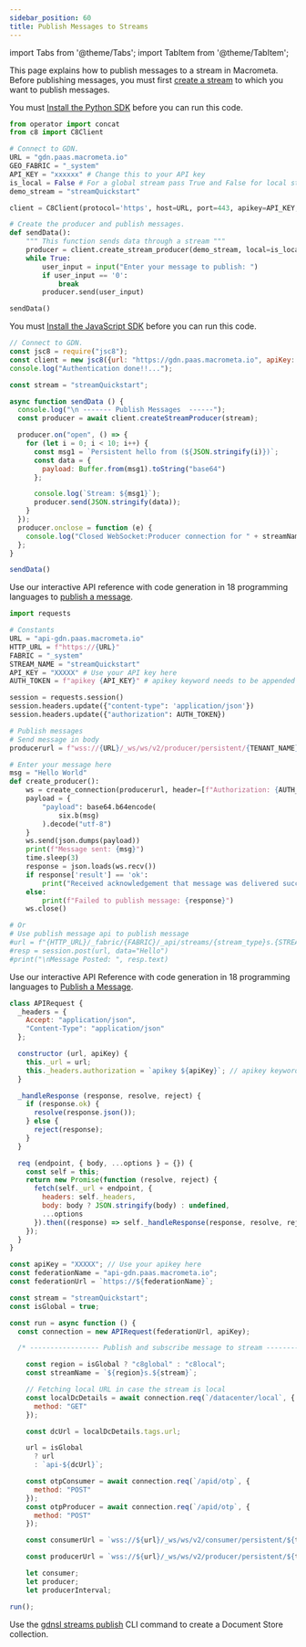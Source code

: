 ```yaml
---
sidebar_position: 60
title: Publish Messages to Streams
---
```


import Tabs from '@theme/Tabs';
import TabItem from '@theme/TabItem';

This page explains how to publish messages to a stream in Macrometa. Before publishing messages, you must first [create a stream](create-streams.md) to which you want to publish messages.

<Tabs groupId="operating-systems">
<TabItem value="py" label="Python SDK">

You must [Install the Python SDK](../sdks/install-sdks.md) before you can run this code.

```py
from operator import concat
from c8 import C8Client

# Connect to GDN.
URL = "gdn.paas.macrometa.io"
GEO_FABRIC = "_system"
API_KEY = "xxxxxx" # Change this to your API key
is_local = False # For a global stream pass True and False for local stream
demo_stream = "streamQuickstart"

client = C8Client(protocol='https', host=URL, port=443, apikey=API_KEY, geofabric=GEO_FABRIC)

# Create the producer and publish messages.
def sendData():
    """ This function sends data through a stream """
    producer = client.create_stream_producer(demo_stream, local=is_local)
    while True:
        user_input = input("Enter your message to publish: ")
        if user_input == '0':
            break
        producer.send(user_input)

sendData()
```

</TabItem>
<TabItem value="js" label="JavaScript SDK">

You must [Install the JavaScript SDK](../sdks/install-sdks.md) before you can run this code.

```js
// Connect to GDN.
const jsc8 = require("jsc8");
const client = new jsc8({url: "https://gdn.paas.macrometa.io", apiKey: "XXXXX", fabricName: "_system"});
console.log("Authentication done!!...");

const stream = "streamQuickstart";

async function sendData () {
  console.log("\n ------- Publish Messages  ------");
  const producer = await client.createStreamProducer(stream);

  producer.on("open", () => {
    for (let i = 0; i < 10; i++) {
      const msg1 = `Persistent hello from (${JSON.stringify(i)})`;
      const data = {
        payload: Buffer.from(msg1).toString("base64")
      };

      console.log(`Stream: ${msg1}`);
      producer.send(JSON.stringify(data));
    }
  });
  producer.onclose = function (e) {
    console.log("Closed WebSocket:Producer connection for " + streamName);
  };
}

sendData()
```

</TabItem>
<TabItem value="api-py" label="REST API - Python">

Use our interactive API reference with code generation in 18 programming languages to [publish a message](https://macrometa.com/docs/api#/operations/PublishStreamMessage).

```py
import requests

# Constants
URL = "api-gdn.paas.macrometa.io"
HTTP_URL = f"https://{URL}"
FABRIC = "_system"
STREAM_NAME = "streamQuickstart"
API_KEY = "XXXXX" # Use your API key here
AUTH_TOKEN = f"apikey {API_KEY}" # apikey keyword needs to be appended

session = requests.session()
session.headers.update({"content-type": 'application/json'})
session.headers.update({"authorization": AUTH_TOKEN})

# Publish messages
# Send message in body
producerurl = f"wss://{URL}/_ws/ws/v2/producer/persistent/{TENANT_NAME}/{stream_type}.{FABRIC}/{stream_type}s.{STREAM_NAME}"

# Enter your message here
msg = "Hello World"
def create_producer():
    ws = create_connection(producerurl, header=[f"Authorization: {AUTH_TOKEN}"])
    payload = {
        "payload": base64.b64encode(
            six.b(msg)
        ).decode("utf-8")
    }
    ws.send(json.dumps(payload))
    print(f"Message sent: {msg}")
    time.sleep(3)
    response = json.loads(ws.recv())
    if response['result'] == 'ok':
        print("Received acknowledgement that message was delivered successfully")
    else:
        print(f"Failed to publish message: {response}")
    ws.close()

# Or
# Use publish message api to publish message
#url = f"{HTTP_URL}/_fabric/{FABRIC}/_api/streams/{stream_type}s.{STREAM_NAME}/publish?global={IS_GLOBAL}"
#resp = session.post(url, data="Hello")
#print("\nMessage Posted: ", resp.text)
```

</TabItem>
<TabItem value="api-js" label="REST API - JavaScript">

Use our interactive API Reference with code generation in 18 programming languages to [Publish a Message](https://macrometa.com/docs/api#/operations/PublishStreamMessage).

```js
class APIRequest {
  _headers = {
    Accept: "application/json",
    "Content-Type": "application/json"
  };

  constructor (url, apiKey) {
    this._url = url;
    this._headers.authorization = `apikey ${apiKey}`; // apikey keyword needs to be appended
  }

  _handleResponse (response, resolve, reject) {
    if (response.ok) {
      resolve(response.json());
    } else {
      reject(response);
    }
  }

  req (endpoint, { body, ...options } = {}) {
    const self = this;
    return new Promise(function (resolve, reject) {
      fetch(self._url + endpoint, {
        headers: self._headers,
        body: body ? JSON.stringify(body) : undefined,
        ...options
      }).then((response) => self._handleResponse(response, resolve, reject));
    });
  }
}

const apiKey = "XXXXX"; // Use your apikey here
const federationName = "api-gdn.paas.macrometa.io";
const federationUrl = `https://${federationName}`;

const stream = "streamQuickstart";
const isGlobal = true;

const run = async function () {
  const connection = new APIRequest(federationUrl, apiKey);

  /* ----------------- Publish and subscribe message to stream ---------------- */

    const region = isGlobal ? "c8global" : "c8local";
    const streamName = `${region}s.${stream}`;

    // Fetching local URL in case the stream is local
    const localDcDetails = await connection.req(`/datacenter/local`, {
      method: "GET"
    });

    const dcUrl = localDcDetails.tags.url;

    url = isGlobal
      ? url
      : `api-${dcUrl}`;

    const otpConsumer = await connection.req(`/apid/otp`, {
      method: "POST"
    });
    const otpProducer = await connection.req(`/apid/otp`, {
      method: "POST"
    });

    const consumerUrl = `wss://${url}/_ws/ws/v2/consumer/persistent/${tenant}/${region}._system/${streamName}/${consumerName}?otp=${otpConsumer.otp}`;

    const producerUrl = `wss://${url}/_ws/ws/v2/producer/persistent/${tenant}/${region}._system/${streamName}?otp=${otpProducer.otp}`;

    let consumer;
    let producer;
    let producerInterval;

run();
```

</TabItem>
<TabItem value="cli" label="CLI">

Use the [gdnsl streams publish](../../cli/streams-cli#gdnsl-streams-publish) CLI command to create a Document Store collection.

</TabItem>
</Tabs>
